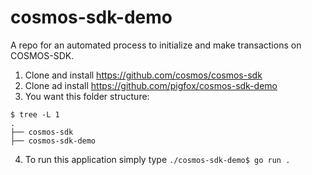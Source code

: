 # cosmos-sdk-demo
A repo for an automated process to initialize and make transactions on COSMOS-SDK.
1. Clone and install https://github.com/cosmos/cosmos-sdk
2. Clone ad install https://github.com/pigfox/cosmos-sdk-demo
3. You want this folder structure:
```
$ tree -L 1
.
├── cosmos-sdk
├── cosmos-sdk-demo
```
4. To run this application simply type `./cosmos-sdk-demo$ go run .`
